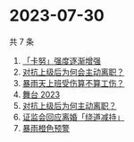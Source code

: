 # 2023-07-30

共 7 条

<!-- BEGIN ZHIHUSEARCH -->
<!-- 最后更新时间 Sun Jul 30 2023 21:11:59 GMT+0800 (China Standard Time) -->
1. [「卡努」强度逐渐增强](https://www.zhihu.com/search?q=「卡努」强度逐渐增强)
1. [对抗上级后为何会主动离职？](https://www.zhihu.com/search?q=对抗上级后为何会主动离职？)
1. [暴雨天上班受伤算不算工伤？](https://www.zhihu.com/search?q=暴雨天上班受伤算不算工伤？)
1. [舞台 2023 ](https://www.zhihu.com/search?q=舞台%202023%20)
1. [对抗上级后为何主动离职？](https://www.zhihu.com/search?q=对抗上级后为何主动离职？)
1. [证监会回应离婚「绕道减持」](https://www.zhihu.com/search?q=证监会回应离婚「绕道减持」)
1. [暴雨橙色预警](https://www.zhihu.com/search?q=暴雨橙色预警)
<!-- END ZHIHUSEARCH -->
